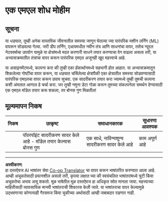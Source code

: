 <!--
CO_OP_TRANSLATOR_METADATA:
{
  "original_hash": "fdebfcd0a3f12c9e2b436ded1aa79885",
  "translation_date": "2025-08-29T17:24:05+00:00",
  "source_file": "9-Real-World/1-Applications/assignment.md",
  "language_code": "mr"
}
-->
# एक एमएल शोध मोहीम

## सूचना

या धड्यात, तुम्ही अनेक वास्तविक जीवनातील समस्या जाणून घेतल्या ज्या पारंपरिक मशीन लर्निंग (ML) वापरून सोडवल्या गेल्या. जरी डीप लर्निंग, एआयमधील नवीन तंत्र आणि साधनांचा वापर, तसेच न्यूरल नेटवर्क्सचा उपयोग यामुळे या क्षेत्रांमध्ये मदत करणारी साधने तयार करण्याचा वेग वाढला असला तरी, या अभ्यासक्रमातील तंत्रांचा वापर करून पारंपरिक एमएल अजूनही खूप महत्त्वाचे आहे.

या असाइनमेंटमध्ये, कल्पना करा की तुम्ही एका हॅकाथॉनमध्ये सहभागी होत आहात. या अभ्यासक्रमातून शिकलेल्या गोष्टींचा वापर करून, या धड्यात चर्चिलेल्या क्षेत्रांपैकी एका क्षेत्रातील समस्या सोडवण्यासाठी पारंपरिक एमएलचा वापर करून उपाय सुचवा. एक सादरीकरण तयार करा ज्यामध्ये तुम्ही तुमची कल्पना कशी अंमलात आणाल हे चर्चा करा. जर तुम्ही नमुना डेटा गोळा करून तुमच्या संकल्पनेला समर्थन देण्यासाठी एक एमएल मॉडेल तयार करू शकला, तर बोनस गुण मिळतील!

## मूल्यमापन निकष

| निकष      | उत्कृष्ट                                                          | समाधानकारक                                    | सुधारणा आवश्यक         |
| ---------- | ----------------------------------------------------------------- | --------------------------------------------- | ---------------------- |
|            | पॉवरपॉइंट सादरीकरण सादर केले आहे - मॉडेल तयार केल्यास बोनस गुण | एक साधे, नाविन्यशून्य सादरीकरण सादर केले आहे | काम अपूर्ण आहे         |

---

**अस्वीकरण**:  
हा दस्तऐवज AI भाषांतर सेवा [Co-op Translator](https://github.com/Azure/co-op-translator) चा वापर करून भाषांतरित करण्यात आला आहे. आम्ही अचूकतेसाठी प्रयत्नशील असलो तरी, कृपया लक्षात घ्या की स्वयंचलित भाषांतरांमध्ये त्रुटी किंवा अचूकतेचा अभाव असू शकतो. मूळ भाषेतील मूळ दस्तऐवज हा अधिकृत स्रोत मानला जावा. महत्त्वाच्या माहितीसाठी व्यावसायिक मानवी भाषांतराची शिफारस केली जाते. या भाषांतराचा वापर केल्यामुळे उद्भवणाऱ्या कोणत्याही गैरसमज किंवा चुकीच्या अर्थासाठी आम्ही जबाबदार राहणार नाही.